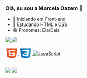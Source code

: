 ### Olá, eu sou a Marcela Oazem 👋

- 🔭 Iniciando em Front-end
- 🌱 Estudando HTML e CSS
- 😄 Pronomes: Ela/Dela

<div align = "centro" >
  <a href = "https://github.com/marcelaoazem ">
  <img width="48%" src= "https://github-readme-stats.vercel.app/api?username=marcelaoazem&show_icons=true&theme=radical&include_all_commits=true&count_private=true"/>
  <img width="48%" src= "https://github-readme-stats.vercel.app/api/top-langs/?username=MarcelaOazem&layout=compact&langs_count=7&theme=radical"/>
</div>
  
<div style="display: inline_block"><br>
  <img align="center" alt="HTML" height="30" width="40" src="https://raw.githubusercontent.com/devicons/devicon/master/icons/html5/html5-original.svg">
  <img align="center" alt="CSS" height="30" width="40" src="https://raw.githubusercontent.com/devicons/devicon/master/icons/css3/css3-original.svg">
  <img align="center" alt="JavaScript" height="30" width="40" src="https://cdn.jsdelivr.net/gh/devicons/devicon/icons/javascript/javascript-original.svg" />
</div>
  
##
  
<div>
 <a href"https://discord.com/guild-discovery" target="_blank"><img src="https://img.shields.io/badge/Discord-7289DA?style=for-the-badge&logo=discord&logoColor=white" target="_blank"></a>
 <a href="https://www.linkedin.com/in/marcela-oazem-35321a155/" target="_blank"><img src="https://img.shields.io/badge/LinkedIn-0077B5?style=for-the-badge&logo=linkedin&logoColor=white" target="_blank"></a>
</div>
                    
  




